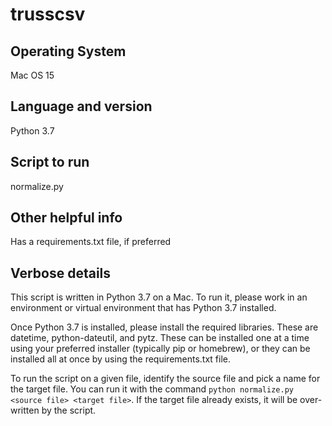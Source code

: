 # trusscsv

## Operating System
Mac OS 15

## Language and version
Python 3.7

## Script to run
normalize.py

## Other helpful info
Has a requirements.txt file, if preferred

## Verbose details
This script is written in Python 3.7 on a Mac. To run it, please work in an environment or virtual environment that has Python 3.7 installed. 

Once Python 3.7 is installed, please install the required libraries. These are datetime, python-dateutil, and pytz. These can be installed one at a time using your preferred installer (typically pip or homebrew), or they can be installed all at once by using the requirements.txt file. 

To run the script on a given file, identify the source file and pick a name for the target file. You can run it with the command `python normalize.py <source file> <target file>`. If the target file already exists, it will be over-written by the script.
